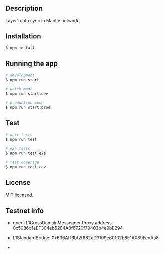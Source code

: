 ## Description

Layer1 data sync in Mantle network

## Installation

```bash
$ npm install
```

## Running the app

```bash
# development
$ npm run start

# watch mode
$ npm run start:dev

# production mode
$ npm run start:prod
```

## Test

```bash
# unit tests
$ npm run test

# e2e tests
$ npm run test:e2e

# test coverage
$ npm run test:cov
```

## License

[MIT licensed](LICENSE).

## Testnet info 
- goerli L1CrossDomainMessenger Proxy address: 0x5086d1eEF304eb5284A0f6720f79403b4e9bE294
- L1StandardBridge: 0x636Af16bf2f682dD3109e60102b8E1A089FedAa8

-